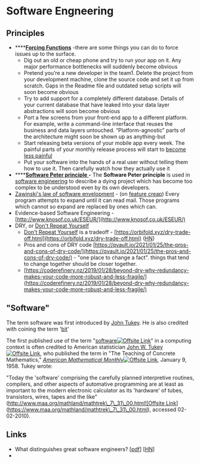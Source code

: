 # Software Engneering

## Principles

* ****[**Forcing Functions**](https://coderefinery.wordpress.com/2020/10/21/forcing-functions-in-software-development/) -there are some things you can do to force issues up to the surface.
  * Dig out an old or cheap phone and try to run your app on it. Any major performance bottlenecks will suddenly become obvious
  * Pretend you’re a new developer in the team1. Delete the project from your development machine, clone the source code and set it up from scratch. Gaps in the Readme file and outdated setup scripts will soon become obvious
  * Try to add support for a completely different database. Details of your current database that have leaked into your data layer abstractions will soon become obvious
  * Port a few screens from your front-end app to a different platform. For example, write a command-line interface that reuses the business and data layers untouched. “Platform-agnostic” parts of the architecture might soon be shown up as anything-but
  * Start releasing beta versions of your mobile app every week. The painful parts of your monthly release process will start to [become less painful](https://martinfowler.com/bliki/FrequencyReducesDifficulty.html)
  * Put your software into the hands of a real user without telling them how to use it. Then carefully watch how they actually use it
* ****[**Software Peter principle** ](https://en.wikipedia.org/wiki/Software\_Peter\_principle)**-** The **Software Peter principle** is used in [software engineering](https://en.wikipedia.org/wiki/Software\_engineering) to describe a dying project which has become too complex to be understood even by its own developers.
* [Zawinski's law of software envelopment](https://en.wikipedia.org/wiki/Jamie\_Zawinski#Principles) - (on [feature creap](https://en.wikipedia.org/wiki/Feature\_creep))    Every program attempts to expand until it can read mail. Those programs which cannot so expand are replaced by ones which can.
* Evidence-based Software Engineering - [http://www.knosof.co.uk/ESEUR/](http://www.knosof.co.uk/ESEUR/)
* DRY, or [Don't Repeat Yourself](https://en.wikipedia.org/wiki/Don't\_repeat\_yourself)&#x20;
  * &#x20;[Don't Repeat Yourself](https://en.wikipedia.org/wiki/Don't\_repeat\_yourself) is a tradeoff - [https://orbifold.xyz/dry-trade-off.html](https://orbifold.xyz/dry-trade-off.html) ([HN](https://news.ycombinator.com/item?id=25459506))
  * Pros and cons of DRY code [https://qvault.io/2021/01/25/the-pros-and-cons-of-dry-code/](https://qvault.io/2021/01/25/the-pros-and-cons-of-dry-code/) - "one place to change a fact".  things that tend to change together should be closer together.
  * [https://coderefinery.nz/2019/01/28/beyond-dry-why-redundancy-makes-your-code-more-robust-and-less-fragile/](https://coderefinery.nz/2019/01/28/beyond-dry-why-redundancy-makes-your-code-more-robust-and-less-fragile/)

## "Software"

The term software was first introduced by [John Tukey](https://en.wikipedia.org/wiki/John\_Tukey). He is also credited with coining the term '[bit](https://en.wikipedia.org/wiki/Bit)'

The first published use of the term "[software![Offsite Link](https://www.historyofinformation.com/assets/ic-offsite.png)](https://en.wikipedia.org/wiki/Software#cite\_note-2)" in a computing context is often credited to American statistician [John W. Tukey![Offsite Link](https://www.historyofinformation.com/assets/ic-offsite.png)](https://en.wikipedia.org/wiki/John\_Tukey), who published the term in "The Teaching of Concrete Mathematics," [_American Mathematical Monthly_![Offsite Link](https://www.historyofinformation.com/assets/ic-offsite.png)](https://en.wikipedia.org/wiki/American\_Mathematical\_Monthly)_,_ January 9, 1958. Tukey wrote:

"Today the 'software' comprising the carefully planned interpretive routines, compilers, and other aspects of automative programming are at least as important to the modern electronic calculator as its 'hardware' of tubes, transistors, wires, tapes and the like" ([http://www.maa.org/mathland/mathtrek\_7\_31\_00.html![Offsite Link](https://www.historyofinformation.com/assets/ic-offsite.png)](https://www.maa.org/mathland/mathtrek\_7\_31\_00.html), accessed 02-02-2010).

## Links

* What distinguishes great software engineers? \[[pdf](https://faculty.washington.edu/ajko/papers/Li2019WhatDistinguishesEngineers.pdf)] \[[HN](https://news.ycombinator.com/item?id=25107285)]
*
